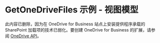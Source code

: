 
# GetOneDriveFiles 示例 - 视图模型

此内容已删除，因为在 OneDrive for Business 站点上安装提供程序承载的 SharePoint 加载项的技术已弱化。要创建 OneDrive for Business 的扩展，请参阅  [OneDrive API](https://dev.onedrive.com/)。
  
    
    


